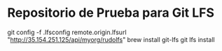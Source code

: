 # Repositorio de Prueba para Git LFS

git config -f .lfsconfig remote.origin.lfsurl "http://35.154.251.125/api/myorg/rudolfs"
brew install git-lfs
git lfs install
